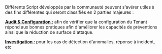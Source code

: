 Différents Script développés par la communauté peuvent s'avérer utiles à des fins différentes qui seront classifiés en 2 parties majeures : 

[**Audit & Configuration :**](https://github.com/dotvt/SecurityMaster365/blob/74392f28017d7e095b92f883dc43fcffd09dd001/Script/Investigation%20.md) afin de vérifier que la configuration du Tenant répond aux bonnes pratiques afin d'améliorer les capacités de préventions ainsi que la réduction de surface d'attaque. 

[**Investigation :**](https://github.com/dotvt/SecurityMaster365/blob/74392f28017d7e095b92f883dc43fcffd09dd001/Script/Investigation%20.md) pour les cas de détection d'anomalies, réponse à incident, etc
